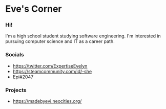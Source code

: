 # Eve's Corner

### Hi!

I'm a high school student studying software engineering. 
I'm interested in pursuing computer science and IT as a career path.  

### Socials

* https://twitter.com/ExpertiseEvelyn
* https://steamcommunity.com/id/-she
* Epi#2047

### Projects

* https://madebyevi.neocities.org/
